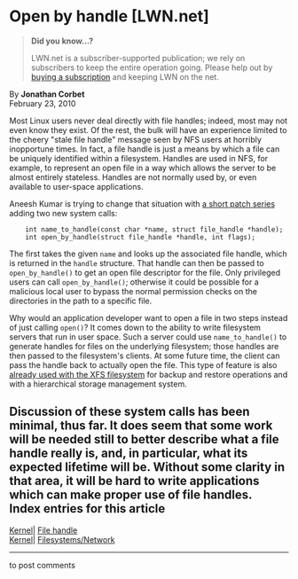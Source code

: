 # Open by handle [LWN.net]

> **Did you know...?**
> 
> LWN.net is a subscriber-supported publication; we rely on subscribers to keep the entire operation going. Please help out by [buying a subscription](/Promo/nst-nag4/subscribe) and keeping LWN on the net. 

By **Jonathan Corbet**  
February 23, 2010 

Most Linux users never deal directly with file handles; indeed, most may not even know they exist. Of the rest, the bulk will have an experience limited to the cheery "stale file handle" message seen by NFS users at horribly inopportune times. In fact, a file handle is just a means by which a file can be uniquely identified within a filesystem. Handles are used in NFS, for example, to represent an open file in a way which allows the server to be almost entirely stateless. Handles are not normally used by, or even available to user-space applications. 

Aneesh Kumar is trying to change that situation with [a short patch series](http://lwn.net/Articles/375566/) adding two new system calls: 
    
    
        int name_to_handle(const char *name, struct file_handle *handle);
        int open_by_handle(struct file_handle *handle, int flags);
    

The first takes the given `name` and looks up the associated file handle, which is returned in the `handle` structure. That handle can then be passed to `open_by_handle()` to get an open file descriptor for the file. Only privileged users can call `open_by_handle()`; otherwise it could be possible for a malicious local user to bypass the normal permission checks on the directories in the path to a specific file. 

Why would an application developer want to open a file in two steps instead of just calling `open()`? It comes down to the ability to write filesystem servers that run in user space. Such a server could use `name_to_handle()` to generate handles for files on the underlying filesystem; those handles are then passed to the filesystem's clients. At some future time, the client can pass the handle back to actually open the file. This type of feature is also [already used with the XFS filesystem](/Articles/375969/) for backup and restore operations and with a hierarchical storage management system. 

Discussion of these system calls has been minimal, thus far. It does seem that some work will be needed still to better describe what a file handle really is, and, in particular, what its expected lifetime will be. Without some clarity in that area, it will be hard to write applications which can make proper use of file handles.  
Index entries for this article  
---  
[Kernel](/Kernel/Index)| [File handle](/Kernel/Index#File_handle)  
[Kernel](/Kernel/Index)| [Filesystems/Network](/Kernel/Index#Filesystems-Network)  
  


* * *

to post comments 
